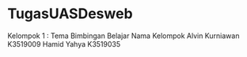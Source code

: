 # TugasUASDesweb
Kelompok 1 : Tema Bimbingan Belajar Nama Kelompok Alvin Kurniawan K3519009 Hamid Yahya K3519035
